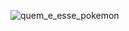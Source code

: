 ![quem_e_esse_pokemon](https://github.com/TabGuima/pokedex/assets/99769541/4611d068-11d7-4383-b679-67e457bd66d1)
